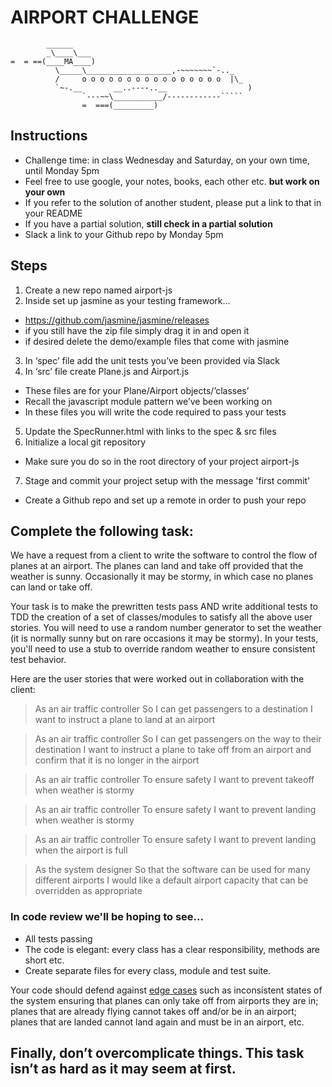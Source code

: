 # AIRPORT CHALLENGE

```
        ______
        _\____\___
=  = ==(____MA____)
          \_____\___________________,-~~~~~~~`-.._
          /     o o o o o o o o o o o o o o o o  |\_
          `~-.__       __..----..__                  )
                `---~~\___________/------------`````
                =  ===(_________)

```

## Instructions

* Challenge time: in class Wednesday and Saturday, on your own time, until Monday 5pm
* Feel free to use google, your notes, books, each other etc. **but work on your own**
* If you refer to the solution of another student, please put a link to that in your README
* If you have a partial solution, **still check in a partial solution**
* Slack a link to your Github repo by Monday 5pm


## Steps
1. Create a new repo named airport-js
2. Inside set up jasmine as your testing framework…
  -  https://github.com/jasmine/jasmine/releases
  -  if you still have the zip file simply drag it in and open it
  -  if desired delete the demo/example files that come with jasmine
3. In ‘spec’ file add the unit tests you’ve been provided via Slack
4. In ‘src’ file create Plane.js and Airport.js
  - These files are for your Plane/Airport objects/’classes’
  - Recall the javascript module pattern we’ve been working on
  - In these files you will write the code required to pass your tests
5. Update the SpecRunner.html with links to the spec & src files
6. Initialize a local git repository
  - Make sure you do so in the root directory of your project airport-js
7. Stage and commit your project setup with the message 'first commit'
  - Create a Github repo and set up a remote in order to push your repo


## Complete the following task:
We have a request from a client to write the software to control the flow of planes at an airport. The planes can land and take off provided that the weather is sunny. Occasionally it may be stormy, in which case no planes can land or take off.

Your task is to make the prewritten tests pass AND write additional tests to  TDD the creation of a set of classes/modules to satisfy all the above user stories. You will need to use a random number generator to set the weather (it is normally sunny but on rare occasions it may be stormy). In your tests, you'll need to use a stub to override random weather to ensure consistent test behavior.

Here are the user stories that were worked out in collaboration with the client:

> As an air traffic controller
So I can get passengers to a destination
I want to instruct a plane to land at an airport

> As an air traffic controller
So I can get passengers on the way to their destination
I want to instruct a plane to take off from an airport and confirm that it is no longer in the airport

> As an air traffic controller
To ensure safety
I want to prevent takeoff when weather is stormy

> As an air traffic controller
To ensure safety
I want to prevent landing when weather is stormy

> As an air traffic controller
To ensure safety
I want to prevent landing when the airport is full

> As the system designer
So that the software can be used for many different airports
I would like a default airport capacity that can be overridden as appropriate

### In code review we'll be hoping to see...
* All tests passing
* The code is elegant: every class has a clear responsibility, methods are short etc.
* Create separate files for every class, module and test suite.


Your code should defend against [edge cases](http://programmers.stackexchange.com/questions/125587/what-are-the-difference-between-an-edge-case-a-corner-case-a-base-case-and-a-b) such as inconsistent states of the system ensuring that planes can only take off from airports they are in; planes that are already flying cannot takes off and/or be in an airport; planes that are landed cannot land again and must be in an airport, etc.

## Finally, don’t overcomplicate things. This task isn’t as hard as it may seem at first.
